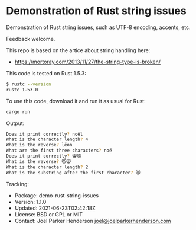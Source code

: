 # Demonstration of Rust string issues

Demonstration of Rust string issues,
such as UTF-8 encoding, accents, etc.

Feedback welcome.

This repo is based on the artice about string handling here:

* https://mortoray.com/2013/11/27/the-string-type-is-broken/

This code is tested on Rust 1.5.3:

```sh
$ rustc --version                                                                     
rustc 1.53.0
```

To use this code, download it and run it as usual for Rust:

```sh
cargo run
```

Output:

```sh
Does it print correctly? noël
What is the character length? 4
What is the reverse? lëon
What are the first three characters? noë
Does it print correctly? 😸😾
What is the reverse? 😾😸
What is the character length? 2
What is the substring after the first character? 😾
```

Tracking:

* Package: demo-rust-string-issues
* Version: 1.1.0
* Updated: 2021-06-23T02:42:18Z
* License: BSD or GPL or MIT
* Contact: Joel Parker Henderson <joel@joelparkerhenderson.com>
